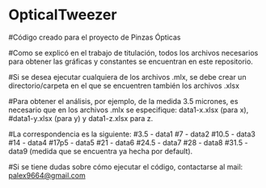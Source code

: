 # OpticalTweezer

#Código creado para el proyecto de Pinzas Ópticas

#Como se explicó en el trabajo de titulación, todos los archivos necesarios para obtener las gráficas y constantes se encuentran en este repositorio.

#Si se desea ejecutar cualquiera de los archivos .mlx, se debe crear un directorio/carpeta en el que se encuentren también los archivos .xlsx

#Para obtener el análisis, por ejemplo, de la medida 3.5 micrones, es necesario que en los archivos .mlx se especifique: data1-x.xlsx (para x), 
#data1-y.xlsx (para y) y data1-z.xlsx para z.

#La correspondencia es la siguiente:
#3.5 - data1
#7 - data2
#10.5 - data3
#14 - data4
#17p5 - data5
#21 - data6
#24.5 - data7
#28 - data8
#31.5 - data9 (medida que se encuentra ya hecha por default).


#Si se tiene dudas sobre cómo ejecutar el código, contactarse al mail: palex9664@gmail.com
